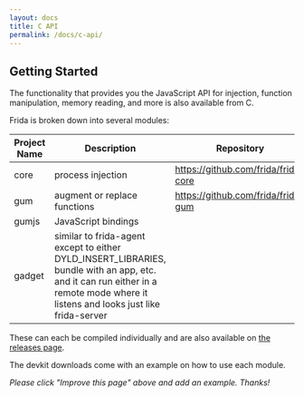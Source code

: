 ```yaml
---
layout: docs
title: C API
permalink: /docs/c-api/
---
```


## Getting Started

The functionality that provides you the JavaScript API for injection, function manipulation, memory reading, and more is also available from C.

Frida is broken down into several modules:

| Project Name | Description | Repository |
|---|---|---|
|core|process injection|https://github.com/frida/frida-core|
|gum|augment or replace functions|https://github.com/frida/frida-gum|
|gumjs|JavaScript bindings|
|gadget|similar to frida-agent except to either DYLD_INSERT_LIBRARIES, bundle with an app, etc. and it can run either in a remote mode where it listens and looks just like frida-server|

These can each be compiled individually and are also available on [the releases page](https://github.com/frida/frida/releases).

The devkit downloads come with an example on how to use each module.

_Please click "Improve this page" above and add an example. Thanks!_
